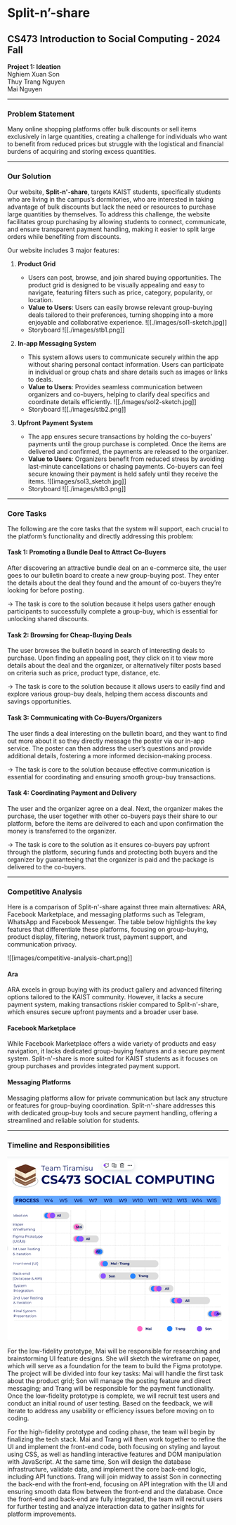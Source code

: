 # Split-n’-share
## CS473 Introduction to Social Computing - 2024 Fall  
**Project 1: Ideation**  
Nghiem Xuan Son  
Thuy Trang Nguyen  
Mai Nguyen  

---

### Problem Statement  
Many online shopping platforms offer bulk discounts or sell items exclusively in large quantities, creating a challenge for individuals who want to benefit from reduced prices but struggle with the logistical and financial burdens of acquiring and storing excess quantities.

---

### Our Solution
Our website, **Split-n'-share**, targets KAIST students, specifically students who are living in the campus’s dormitories, who are interested in taking advantage of bulk discounts but lack the need or resources to purchase large quantities by themselves. To address this challenge, the website facilitates group purchasing by allowing students to connect, communicate, and ensure transparent payment handling, making it easier to split large orders while benefiting from discounts.

Our website includes 3 major features:

1. **Product Grid**
    - Users can post, browse, and join shared buying opportunities. The product grid is designed to be visually appealing and easy to navigate, featuring filters such as price, category, popularity, or location.   
    - **Value to Users**: Users can easily browse relevant group-buying deals tailored to their preferences, turning shopping into a more enjoyable and collaborative experience.
![[./images/sol1-sketch.jpg]]
    - Storyboard
![[./images/stb1.png]]

2. **In-app Messaging System**
    - This system allows users to communicate securely within the app without sharing personal contact information. Users can participate in individual or group chats and share details such as images or links to deals.
    - **Value to Users**: Provides seamless communication between organizers and co-buyers, helping to clarify deal specifics and coordinate details efficiently.
![[./images/sol2-sketch.jpg]]
    - Storyboard
![[./images/stb2.png]]

3. **Upfront Payment System**
    - The app ensures secure transactions by holding the co-buyers’ payments until the group purchase is completed. Once the items are delivered and confirmed, the payments are released to the organizer.
    - **Value to Users**: Organizers benefit from reduced stress by avoiding last-minute cancellations or chasing payments. Co-buyers can feel secure knowing their payment is held safely until they receive the items.
![[images/sol3_sketch.jpg]]
    - Storyboard
![[./images/stb3.png]]

---

### Core Tasks

The following are the core tasks that the system will support, each crucial to the platform’s functionality and directly addressing this problem:

#### Task 1: Promoting a Bundle Deal to Attract Co-Buyers

After discovering an attractive bundle deal on an e-commerce site, the user goes to our bulletin board to create a new group-buying post. They enter the details about the deal they found and the amount of co-buyers they’re looking for before posting. 

→ The task is core to the solution because it helps users gather enough participants to successfully complete a group-buy, which is essential for unlocking shared discounts. 


#### Task 2: Browsing for Cheap-Buying Deals 

The user browses the bulletin board in search of interesting deals to purchase. Upon finding an appealing post, they click on it to view more details about the deal and the organizer, or alternatively filter posts based on criteria such as price, product type, distance, etc.

→ The task is core to the solution because it allows users to easily find and explore various group-buy deals, helping them access discounts and savings opportunities. 

#### Task 3: Communicating with Co-Buyers/Organizers

The user finds a deal interesting on the bulletin board, and they want to find out more about it so they directly message the poster via our in-app service. The poster can then address the user’s questions and provide additional details, fostering a more informed decision-making process.

→ The task is core to the solution because effective communication is essential for coordinating and ensuring smooth group-buy transactions.

#### Task 4: Coordinating Payment and Delivery

The user and the organizer agree on a deal. Next, the organizer makes the purchase, the user together with other co-buyers pays their share to our platform, before the items are delivered to each and upon confirmation the money is transferred to the organizer.

→  The task is core to the solution as it ensures co-buyers pay upfront through the platform, securing funds and protecting both buyers and the organizer by guaranteeing that the organizer is paid and the package is delivered to the co-buyers.

---

### Competitive Analysis

Here is a comparison of Split-n'-share against three main alternatives: ARA, Facebook Marketplace, and messaging platforms such as Telegram, WhatsApp and Facebook Messenger. The table below highlights the key features that differentiate these platforms, focusing on group-buying, product display, filtering, network trust, payment support, and communication privacy.

![[images/competitive-analysis-chart.png]]

#### Ara

ARA excels in group buying with its product gallery and advanced filtering options tailored to the KAIST community. However, it lacks a secure payment system, making transactions riskier compared to Split-n'-share, which ensures secure upfront payments and a broader user base.

#### Facebook Marketplace

While Facebook Marketplace offers a wide variety of products and easy navigation, it lacks dedicated group-buying features and a secure payment system. Split-n'-share is more suited for KAIST students as it focuses on group purchases and provides integrated payment support.

#### Messaging Platforms

Messaging platforms allow for private communication but lack any structure or features for group-buying coordination. Split-n'-share addresses this with dedicated group-buy tools and secure payment handling, offering a streamlined and reliable solution for students.

---

### Timeline and Responsibilities

![Gantt](images/gantt.png)

For the low-fidelity prototype, Mai will be responsible for researching and brainstorming UI feature designs. She will sketch the wireframe on paper, which will serve as a foundation for the team to build the Figma prototype. The project will be divided into four key tasks: Mai will handle the first task about the product grid; Son will manage the posting feature and direct messaging; and Trang will be responsible for the payment functionality. Once the low-fidelity prototype is complete, we will recruit test users and conduct an initial round of user testing. Based on the feedback, we will iterate to address any usability or efficiency issues before moving on to coding.

For the high-fidelity prototype and coding phase, the team will begin by finalizing the tech stack. Mai and Trang will then work together to refine the UI and implement the front-end code, both focusing on styling and layout using CSS, as well as handling interactive features and DOM manipulation with JavaScript. At the same time, Son will design the database infrastructure, validate data, and implement the core back-end logic, including API functions. Trang will join midway to assist Son in connecting the back-end with the front-end, focusing on API integration with the UI and ensuring smooth data flow between the front-end and the database. Once the front-end and back-end are fully integrated, the team will recruit users for further testing and analyze interaction data to gather insights for platform improvements.
